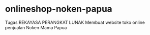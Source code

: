 # onlineshop-noken-papua
Tugas REKAYASA PERANGKAT LUNAK Membuat website toko online penjualan Noken Mama Papua
